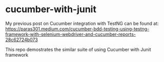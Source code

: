 # cucumber-with-junit
My previous post on Cucumber integration with TestNG can be found at: https://paras301.medium.com/cucumber-bdd-testing-using-testng-framework-with-selenium-webdriver-and-cucumber-reports-28c62724b073

This repo demostrates the similar suite of using Cucumber with Junit framework
